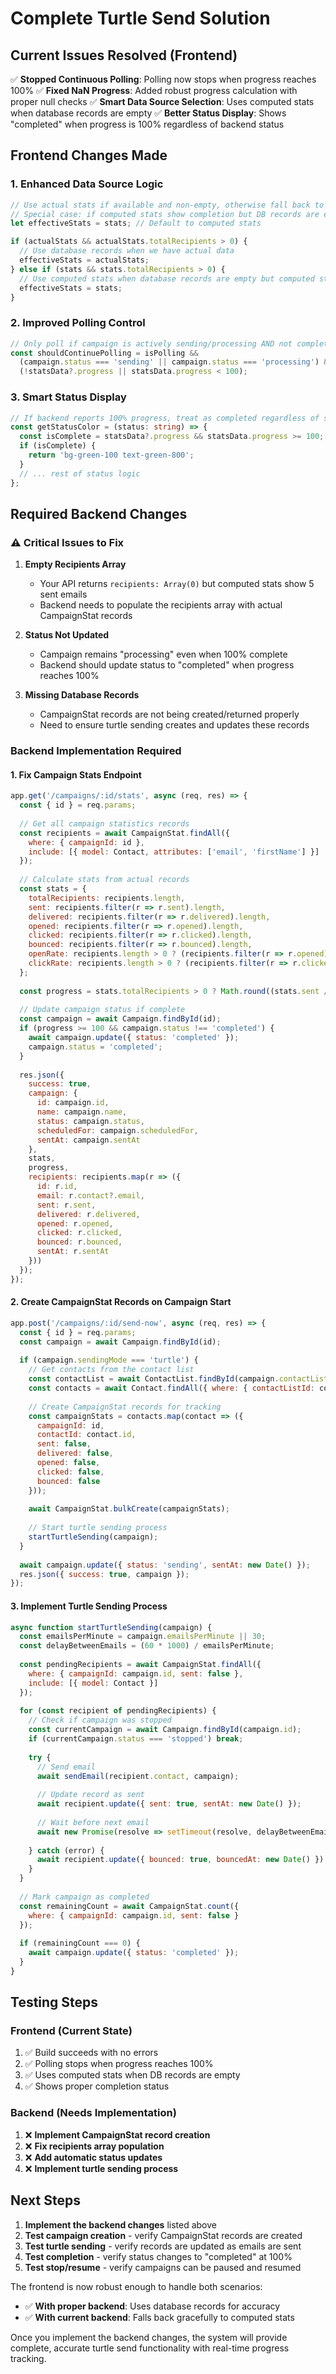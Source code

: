 # Complete Turtle Send Solution

## Current Issues Resolved (Frontend)

✅ **Stopped Continuous Polling**: Polling now stops when progress reaches 100%
✅ **Fixed NaN Progress**: Added robust progress calculation with proper null checks
✅ **Smart Data Source Selection**: Uses computed stats when database records are empty
✅ **Better Status Display**: Shows "completed" when progress is 100% regardless of backend status

## Frontend Changes Made

### 1. Enhanced Data Source Logic
```typescript
// Use actual stats if available and non-empty, otherwise fall back to computed stats
// Special case: if computed stats show completion but DB records are empty, use computed stats
let effectiveStats = stats; // Default to computed stats

if (actualStats && actualStats.totalRecipients > 0) {
  // Use database records when we have actual data
  effectiveStats = actualStats;
} else if (stats && stats.totalRecipients > 0) {
  // Use computed stats when database records are empty but computed stats have data
  effectiveStats = stats;
}
```

### 2. Improved Polling Control
```typescript
// Only poll if campaign is actively sending/processing AND not complete
const shouldContinuePolling = isPolling && 
  (campaign.status === 'sending' || campaign.status === 'processing') &&
  (!statsData?.progress || statsData.progress < 100);
```

### 3. Smart Status Display
```typescript
// If backend reports 100% progress, treat as completed regardless of status
const getStatusColor = (status: string) => {
  const isComplete = statsData?.progress && statsData.progress >= 100;
  if (isComplete) {
    return 'bg-green-100 text-green-800';
  }
  // ... rest of status logic
};
```

## Required Backend Changes

### ⚠️ Critical Issues to Fix

1. **Empty Recipients Array**
   - Your API returns `recipients: Array(0)` but computed stats show 5 sent emails
   - Backend needs to populate the recipients array with actual CampaignStat records

2. **Status Not Updated**
   - Campaign remains "processing" even when 100% complete
   - Backend should update status to "completed" when progress reaches 100%

3. **Missing Database Records**
   - CampaignStat records are not being created/returned properly
   - Need to ensure turtle sending creates and updates these records

### Backend Implementation Required

#### 1. Fix Campaign Stats Endpoint
```javascript
app.get('/campaigns/:id/stats', async (req, res) => {
  const { id } = req.params;
  
  // Get all campaign statistics records
  const recipients = await CampaignStat.findAll({
    where: { campaignId: id },
    include: [{ model: Contact, attributes: ['email', 'firstName'] }]
  });
  
  // Calculate stats from actual records
  const stats = {
    totalRecipients: recipients.length,
    sent: recipients.filter(r => r.sent).length,
    delivered: recipients.filter(r => r.delivered).length,
    opened: recipients.filter(r => r.opened).length,
    clicked: recipients.filter(r => r.clicked).length,
    bounced: recipients.filter(r => r.bounced).length,
    openRate: recipients.length > 0 ? (recipients.filter(r => r.opened).length / recipients.length) * 100 : 0,
    clickRate: recipients.length > 0 ? (recipients.filter(r => r.clicked).length / recipients.length) * 100 : 0,
  };
  
  const progress = stats.totalRecipients > 0 ? Math.round((stats.sent / stats.totalRecipients) * 100) : 0;
  
  // Update campaign status if complete
  const campaign = await Campaign.findById(id);
  if (progress >= 100 && campaign.status !== 'completed') {
    await campaign.update({ status: 'completed' });
    campaign.status = 'completed';
  }
  
  res.json({
    success: true,
    campaign: {
      id: campaign.id,
      name: campaign.name,
      status: campaign.status,
      scheduledFor: campaign.scheduledFor,
      sentAt: campaign.sentAt
    },
    stats,
    progress,
    recipients: recipients.map(r => ({
      id: r.id,
      email: r.contact?.email,
      sent: r.sent,
      delivered: r.delivered,
      opened: r.opened,
      clicked: r.clicked,
      bounced: r.bounced,
      sentAt: r.sentAt
    }))
  });
});
```

#### 2. Create CampaignStat Records on Campaign Start
```javascript
app.post('/campaigns/:id/send-now', async (req, res) => {
  const { id } = req.params;
  const campaign = await Campaign.findById(id);
  
  if (campaign.sendingMode === 'turtle') {
    // Get contacts from the contact list
    const contactList = await ContactList.findById(campaign.contactListId);
    const contacts = await Contact.findAll({ where: { contactListId: contactList.id } });
    
    // Create CampaignStat records for tracking
    const campaignStats = contacts.map(contact => ({
      campaignId: id,
      contactId: contact.id,
      sent: false,
      delivered: false,
      opened: false,
      clicked: false,
      bounced: false
    }));
    
    await CampaignStat.bulkCreate(campaignStats);
    
    // Start turtle sending process
    startTurtleSending(campaign);
  }
  
  await campaign.update({ status: 'sending', sentAt: new Date() });
  res.json({ success: true, campaign });
});
```

#### 3. Implement Turtle Sending Process
```javascript
async function startTurtleSending(campaign) {
  const emailsPerMinute = campaign.emailsPerMinute || 30;
  const delayBetweenEmails = (60 * 1000) / emailsPerMinute;
  
  const pendingRecipients = await CampaignStat.findAll({
    where: { campaignId: campaign.id, sent: false },
    include: [{ model: Contact }]
  });
  
  for (const recipient of pendingRecipients) {
    // Check if campaign was stopped
    const currentCampaign = await Campaign.findById(campaign.id);
    if (currentCampaign.status === 'stopped') break;
    
    try {
      // Send email
      await sendEmail(recipient.contact, campaign);
      
      // Update record as sent
      await recipient.update({ sent: true, sentAt: new Date() });
      
      // Wait before next email
      await new Promise(resolve => setTimeout(resolve, delayBetweenEmails));
      
    } catch (error) {
      await recipient.update({ bounced: true, bouncedAt: new Date() });
    }
  }
  
  // Mark campaign as completed
  const remainingCount = await CampaignStat.count({
    where: { campaignId: campaign.id, sent: false }
  });
  
  if (remainingCount === 0) {
    await campaign.update({ status: 'completed' });
  }
}
```

## Testing Steps

### Frontend (Current State)
1. ✅ Build succeeds with no errors
2. ✅ Polling stops when progress reaches 100%
3. ✅ Uses computed stats when DB records are empty
4. ✅ Shows proper completion status

### Backend (Needs Implementation)
1. ❌ **Implement CampaignStat record creation**
2. ❌ **Fix recipients array population**
3. ❌ **Add automatic status updates**
4. ❌ **Implement turtle sending process**

## Next Steps

1. **Implement the backend changes** listed above
2. **Test campaign creation** - verify CampaignStat records are created
3. **Test turtle sending** - verify records are updated as emails are sent
4. **Test completion** - verify status changes to "completed" at 100%
5. **Test stop/resume** - verify campaigns can be paused and resumed

The frontend is now robust enough to handle both scenarios:
- ✅ **With proper backend**: Uses database records for accuracy
- ✅ **With current backend**: Falls back gracefully to computed stats

Once you implement the backend changes, the system will provide complete, accurate turtle send functionality with real-time progress tracking.
